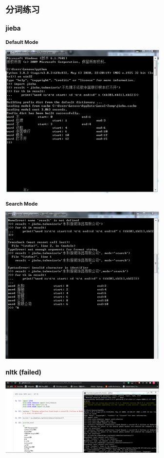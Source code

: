 # 分词练习

## jieba

### Default Mode

![image](https://github.com/Willhelmina/The-Principle-of-Database-II/blob/master/Lesson%2007/default.PNG)

### Search Mode

![image](https://github.com/Willhelmina/The-Principle-of-Database-II/blob/master/Lesson%2007/search.PNG)

## nltk (failed)

![image](https://github.com/Willhelmina/The-Principle-of-Database-II/blob/master/Lesson%2007/nltk.PNG)



